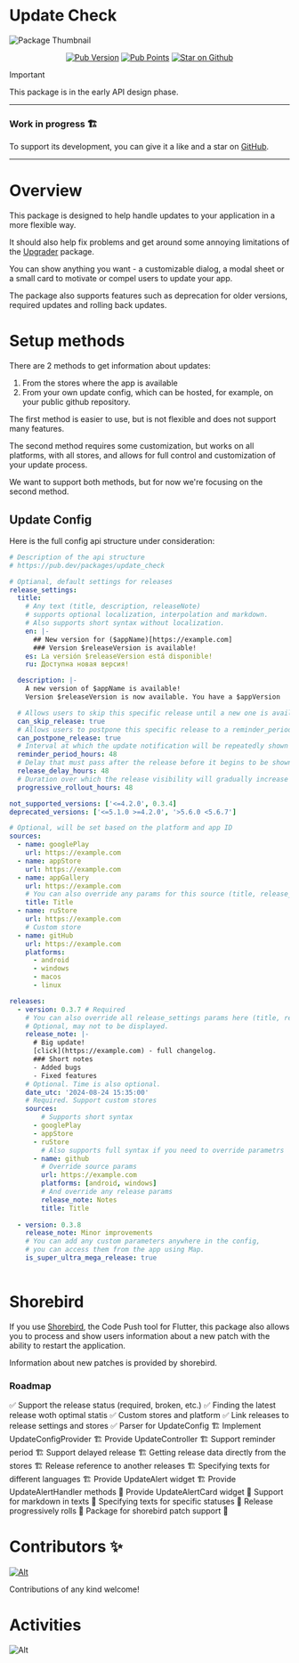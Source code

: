 # Update Check

![Package Thumbnail](https://github.com/user-attachments/assets/c6407043-0941-4ed3-aae4-a4323702eb29)

<p align="center">
<a href="https://pub.dev/packages/app_update_checker"><img alt="Pub Version" src="https://img.shields.io/pub/v/app_update_checker"></a>
<a href="https://pub.dev/packages/app_update_checker"><img alt="Pub Points" src="https://img.shields.io/pub/points/app_update_checker"></a>
<a href="https://github.com/StarProxima/dev_kit"><img src="https://img.shields.io/github/stars/StarProxima/dev_kit?style=flat&logo=github&colorB=deeppink&label=stars" alt="Star on Github"></a>
</p>

> [!IMPORTANT]
> This package is in the early API design phase.

---

### Work in progress 🏗️

To support its development, you can give it a like and a star on [GitHub](https://github.com/StarProxima/dev_kit).

---



# Overview

This package is designed to help handle updates to your application in a more flexible way.

It should also help fix problems and get around some annoying limitations of the [Upgrader](https://pub.dev/packages/upgrader) package.

You can show anything you want - a customizable dialog, a modal sheet or a small card to motivate or compel users to update your app. 

The package also supports features such as deprecation for older versions, required updates and rolling back updates.



# Setup methods

There are 2 methods to get information about updates: 
1) From the stores where the app is available 
2) From your own update config, which can be hosted, for example, on your public github repository.

The first method is easier to use, but is not flexible and does not support many features.

The second method requires some customization, but works on all platforms, with all stores, and allows for full control and customization of your update process.

We want to support both methods, but for now we're focusing on the second method.

## Update Config

Here is the full config api structure under consideration:
```yaml
# Description of the api structure
# https://pub.dev/packages/update_check

# Optianal, default settings for releases
release_settings:
  title:
    # Any text (title, description, releaseNote)
    # supports optional localization, interpolation and markdown.
    # Also supports short syntax without localization.
    en: |-
      ## New version for ($appName)[https://example.com]
      ### Version $releaseVersion is available!
    es: La versión $releaseVersion está disponible!
    ru: Доступна новая версия!

  description: |-
    A new version of $appName is available!
    Version $releaseVersion is now available. You have a $appVersion

  # Allows users to skip this specific release until a new one is available
  can_skip_release: true
  # Allows users to postpone this specific release to a reminder_period_hours
  can_postpone_release: true
  # Interval at which the update notification will be repeatedly shown to the user
  reminder_period_hours: 48
  # Delay that must pass after the release before it begins to be shown to all users
  release_delay_hours: 48
  # Duration over which the release visibility will gradually increase from 0% to 100% of users.
  progressive_rollout_hours: 48

not_supported_versions: ['<=4.2.0', 0.3.4]
deprecated_versions: ['<=5.1.0 >=4.2.0', '>5.6.0 <5.6.7']

# Optional, will be set based on the platform and app ID
sources:
  - name: googlePlay 
    url: https://example.com
  - name: appStore
    url: https://example.com
  - name: appGallery 
    url: https://example.com
    # You can also override any params for this source (title, release_delay_hours, deprecated_versions etc.)
    title: Title
  - name: ruStore 
    url: https://example.com
    # Custom store
  - name: gitHub
    url: https://example.com
    platforms:
      - android
      - windows
      - macos
      - linux

releases:
  - version: 0.3.7 # Required
    # You can also override all release_settings params here (title, release_delay_hours etc.)
    # Optional, may not to be displayed.
    release_note: |-
      # Big update!
      [click](https://example.com) - full changelog.
      ### Short notes
      - Added bugs
      - Fixed features
    # Optional. Time is also optional.
    date_utc: '2024-08-24 15:35:00'
    # Required. Support custom stores
    sources:
        # Supports short syntax
      - googlePlay
      - appStore
      - ruStore
        # Also supports full syntax if you need to override parametrs
      - name: github
        # Override source params
        url: https://example.com
        platforms: [android, windows]
        # And override any release params
        release_note: Notes
        title: Title
    
  - version: 0.3.8
    release_note: Minor improvements
    # You can add any custom parameters anywhere in the config, 
    # you can access them from the app using Map.
    is_super_ultra_mega_release: true
    
```


# Shorebird

If you use [Shorebird](https://shorebird.dev/), the Code Push tool for Flutter, this package also allows you to process and show users information about a new patch with the ability to restart the application.

Information about new patches is provided by shorebird.

### Roadmap
✅ Support the release status (required, broken, etc.) 
✅ Finding the latest release woth optimal statis
✅ Custom stores and platform
✅ Link releases to release settings and stores
✅ Parser for UpdateConfig
🏗️ Implement UpdateConfigProvider
🏗️ Provide UpdateController
🏗️ Support reminder period
🏗️ Support delayed release
🏗️ Getting release data directly from the stores
🏗️ Release reference to another releases
🏗️ Specifying texts for different languages
🏗️ Provide UpdateAlert widget
🏗️ Provide UpdateAlertHandler methods
🔳 Provide UpdateAlertCard widget
🔳 Support for markdown in texts
🔳 Specifying texts for specific statuses
🔳 Release progressively rolls
🔳 Package for shorebird patch support 🚀


# Contributors ✨

[![Alt](https://opencollective.com/dev_kit/contributors.svg?width=890&button=false)](https://github.com/remarkablemark/dev_kit/graphs/contributors)

Contributions of any kind welcome!



# Activities

![Alt](https://repobeats.axiom.co/api/embed/732b41cfc45839e3b078304e6b46ca0da7bd7f15.svg "Repobeats analytics image")